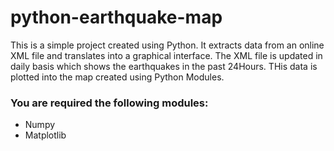 # python-earthquake-map

<p>This is a simple project created using Python. It extracts data from an online XML file and translates into a graphical interface. The XML file is updated in daily basis which shows the earthquakes in the past 24Hours. THis data is plotted into the map created using Python Modules.</p> 

<h3> You are required the following modules:</h3>
<ul>
<li>Numpy</li>
<li>Matplotlib</li>
</ul>
